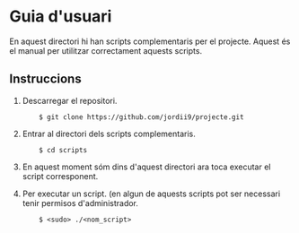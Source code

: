 # Guia d'usuari

En aquest directori hi han scripts complementaris per el projecte.
Aquest és el manual per utilitzar correctament aquests scripts.

## Instruccions

1.  Descarregar el repositori.

	```
		$ git clone https://github.com/jordii9/projecte.git
	```
	
2.  Entrar al directori dels scripts complementaris.

	```
		$ cd scripts
	```

3. En aquest moment sóm dins d'aquest directori ara toca executar el script corresponent.

4.  Per executar un script. (en algun de aquests scripts pot ser necessari tenir permisos d'administrador.
    
 	```
 		$ <sudo> ./<nom_script>
 	```
  

